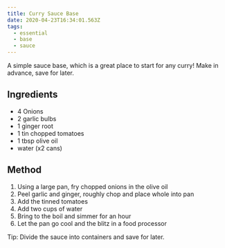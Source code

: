 ```yaml
---
title: Curry Sauce Base
date: 2020-04-23T16:34:01.563Z
tags:
  - essential
  - base
  - sauce
---
```

A simple sauce base, which is a great place to start for any curry! Make in advance, save for later.

## Ingredients

* 4 Onions
* 2 garlic bulbs
* 1 ginger root
* 1 tin chopped tomatoes
* 1 tbsp olive oil
* water (x2 cans)

## Method

1. Using a large pan, fry chopped onions in the olive oil
2. Peel garlic and ginger, roughly chop and place whole into pan
3. Add the tinned tomatoes
4. Add two cups of water
5. Bring to the boil and simmer for an hour
6. Let the pan go cool and the blitz in a food processor

Tip: Divide the sauce into containers and save for later.
